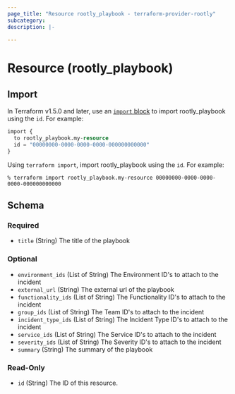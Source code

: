 ```yaml
---
page_title: "Resource rootly_playbook - terraform-provider-rootly"
subcategory:
description: |-
    
---
```


# Resource (rootly_playbook)





## Import

In Terraform v1.5.0 and later, use an [`import` block](https://developer.hashicorp.com/terraform/language/import) to import rootly_playbook using the `id`. For example:

```terraform
import {
  to rootly_playbook.my-resource
  id = "00000000-0000-0000-0000-000000000000"
}
```

Using `terraform import`, import rootly_playbook using the `id`. For example:

```console
% terraform import rootly_playbook.my-resource 00000000-0000-0000-0000-000000000000
```

<!-- schema generated by tfplugindocs -->
## Schema

### Required

- `title` (String) The title of the playbook

### Optional

- `environment_ids` (List of String) The Environment ID's to attach to the incident
- `external_url` (String) The external url of the playbook
- `functionality_ids` (List of String) The Functionality ID's to attach to the incident
- `group_ids` (List of String) The Team ID's to attach to the incident
- `incident_type_ids` (List of String) The Incident Type ID's to attach to the incident
- `service_ids` (List of String) The Service ID's to attach to the incident
- `severity_ids` (List of String) The Severity ID's to attach to the incident
- `summary` (String) The summary of the playbook

### Read-Only

- `id` (String) The ID of this resource.
